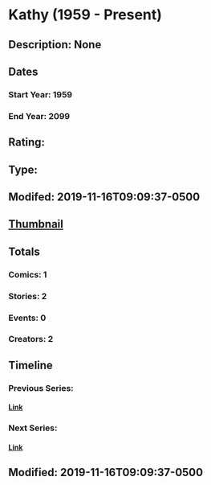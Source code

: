 # Kathy (1959 - Present)
## Description: None
## Dates
### Start Year: 1959
### End Year: 2099
## Rating: 
## Type: 
## Modifed: 2019-11-16T09:09:37-0500
## [Thumbnail](http://i.annihil.us/u/prod/marvel/i/mg/b/40/image_not_available.jpg)
## Totals
### Comics: 1
### Stories: 2
### Events: 0
### Creators: 2
## Timeline
### Previous Series: 
#### [Link]()
### Next Series: 
#### [Link]()
## Modified: 2019-11-16T09:09:37-0500